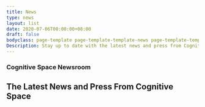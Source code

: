```yaml
---
title: News
type: news
layout: list
date: 2020-07-06T00:00:00+08:00
draft: false
bodyclass: page-template page-template-template-news page-template-template-news-php page page-id-19
Description: Stay up to date with the latest news and press from Cognitive Space.
---
```


<section id="19" class=" product-banner blog-banner" style="background-image: url('../wp-content/themes/cognitive-space/assets/images/news-bg.png');">

  <div class="container h-100">
        <div
          class="row h-100 align-items-center text-center justify-content-center"
        >
          <div class="col-lg-12 col-md-12 col-sm-12">
                  <h3 class="wow">Cognitive Space Newsroom</h3>
                        <h2 class="wow">
          The Latest News and Press From Cognitive Space        </h2>
              </div>
    </div>
  </div>
</section>
